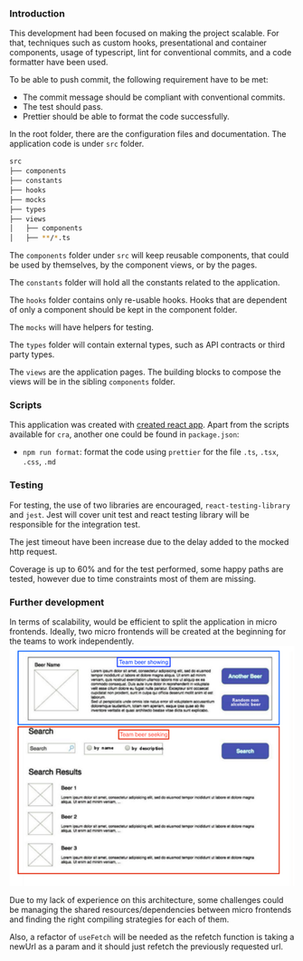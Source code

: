 ### Introduction

This development had been focused on making the project scalable. For that, techniques such as custom hooks, presentational and container components, usage of typescript, lint for conventional commits, and a code formatter have been used.

To be able to push commit, the following requirement have to be met:
* The commit message should be compliant with conventional commits.
* The test should pass.
* Prettier should be able to format the code successfully.

In the root folder, there are the configuration files and documentation. The application code is under `src` folder. 

```bash
src
├── components
├── constants
├── hooks
├── mocks
├── types
├── views
│   ├── components
│   ├── **/*.ts
```
The `components` folder under `src` will keep reusable components, that could be used by themselves, by the component views, or by the pages.

The `constants` folder will hold all the constants related to the application.

The `hooks` folder contains only re-usable hooks. Hooks that are dependent of only a component should be kept in the component folder. 

The `mocks` will have helpers for testing.  

The `types` folder will contain external types, such as API contracts or third party types. 

The `views` are the application pages. The building blocks to compose the views will be in the sibling `components` folder.

### Scripts

This application was created with [created react app](https://create-react-app.dev/docs/available-scripts/). Apart from the scripts available for `cra`, another one could be found in `package.json`:
* `npm run format`: format the code using `prettier` for the file `.ts`, `.tsx`, `.css`, `.md`

### Testing

For testing, the use of two libraries are encouraged, `react-testing-library` and `jest`. Jest will cover unit test and react testing library will be responsible for the integration test.

The jest timeout have been increase due to the delay added to the mocked http request. 

Coverage is up to 60% and for the test performed, some happy paths are tested, however due to time constraints most of them are missing.  

### Further development

In terms of scalability, would be efficient to split the application in micro frontends. Ideally, two micro frontends will be created at the beginning for the teams to work independently. 
![img.png](images/img.png)

Due to my lack of experience on this architecture, some challenges could be managing the shared resources/dependencies between micro frontends and finding the right compiling strategies for each of them.

Also, a refactor of `useFetch` will be needed as the refetch function is taking a newUrl as a param and it should just refetch the previously requested url.
